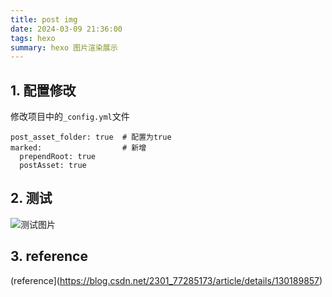 ```yaml
---
title: post img
date: 2024-03-09 21:36:00
tags: hexo
summary: hexo 图片渲染展示
---
```

## 1. 配置修改
修改项目中的`_config.yml`文件
```
post_asset_folder: true  # 配置为true
marked:                  # 新增
  prependRoot: true
  postAsset: true
```

## 2. 测试
![测试图片](0.jpg)

## 3. reference
(reference](https://blog.csdn.net/2301_77285173/article/details/130189857)